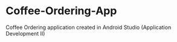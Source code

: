 # Coffee-Ordering-App
Coffee Ordering application created in Android Studio (Application Development II)
